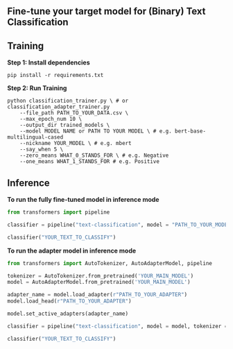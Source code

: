 ## Fine-tune your target model for (Binary) Text Classification 

## Training

**Step $1$: Install dependencies**

```
pip install -r requirements.txt
```

**Step $2$: Run Training**

``` shell
python classification_trainer.py \ # or classification_adapter_trainer.py
    --file_path PATH_TO_YOUR_DATA.csv \
    --max_epoch_num 10 \
    --output_dir trained_models \
    --model MODEL NAME or PATH TO YOUR MODEL \ # e.g. bert-base-multilingual-cased
    --nickname YOUR_MODEL \ # e.g. mbert
    --say_when 5 \
    --zero_means WHAT_0_STANDS_FOR \ # e.g. Negative
    --one_means WHAT_1_STANDS_FOR # e.g. Positive
```
## Inference

**To run the fully fine-tuned model in inference mode**

``` python
from transformers import pipeline

classifier = pipeline("text-classification", model = "PATH_TO_YOUR_MODEL or HF_MODEL_NAME")

classifier("YOUR_TEXT_TO_CLASSIFY")
```

**To run the adapter model in inference mode**

``` python
from transformers import AutoTokenizer, AutoAdapterModel, pipeline

tokenizer = AutoTokenizer.from_pretrained('YOUR_MAIN_MODEL')
model = AutoAdapterModel.from_pretrained('YOUR_MAIN_MODEL')

adapter_name = model.load_adapter(r"PATH_TO_YOUR_ADAPTER")
model.load_head(r"PATH_TO_YOUR_ADAPTER")

model.set_active_adapters(adapter_name)

classifier = pipeline("text-classification", model = model, tokenizer = tokenizer)

classifier("YOUR_TEXT_TO_CLASSIFY")
```

